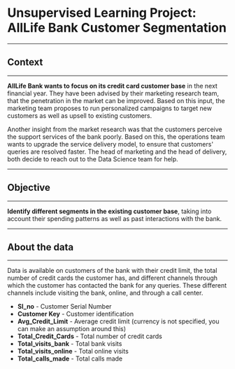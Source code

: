 
# **Unsupervised Learning Project: AllLife Bank Customer Segmentation**


--------------------------------
## **Context**
-------------------------------

**AllLife Bank wants to focus on its credit card customer base** in the next financial year. They have been advised by their marketing research team, that the penetration in the market can be improved. Based on this input, the marketing team proposes to run personalized campaigns to target new customers as well as upsell to existing customers.

Another insight from the market research was that the customers perceive the support services of the bank poorly. Based on this, the operations team wants to upgrade the service delivery model, to ensure that customers' queries are resolved faster. The head of marketing and the head of delivery, both decide to reach out to the Data Science team for help.


----------------------------
## **Objective**
-----------------------------

**Identify different segments in the existing customer base**, taking into account their spending patterns as well as past interactions with the bank.

--------------------------
## **About the data**
--------------------------

Data is available on customers of the bank with their credit limit, the total number of credit cards the customer has, and different channels through which the customer has contacted the bank for any queries. These different channels include visiting the bank, online, and through a call center.

- **Sl_no** - Customer Serial Number
- **Customer Key** - Customer identification
- **Avg_Credit_Limit**	- Average credit limit (currency is not specified, you can make an assumption around this)
- **Total_Credit_Cards** - Total number of credit cards
- **Total_visits_bank**	- Total bank visits
- **Total_visits_online** - Total online visits
- **Total_calls_made** - Total calls made
